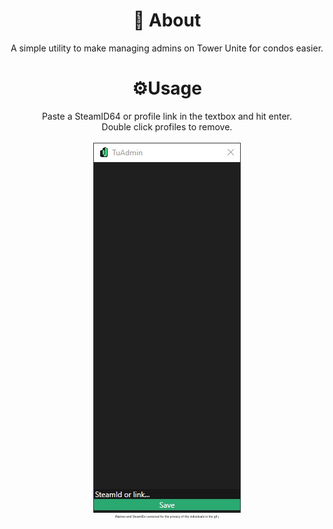 ﻿<center>

# 📄 About
A simple utility to make managing admins on Tower Unite for condos easier.

# ⚙️Usage
Paste a SteamID64 or profile link in the textbox and hit enter.<br>
Double click profiles to remove.
<br>
<br>
![Example](./.media/example.gif)
<br>
<sup><sup><sup><sup><sup><sup>
(Names and SteamIDs censored for the privacy of the individuals in the gif.)
</sup></sup></sup></sup></sup></sup>
</center>